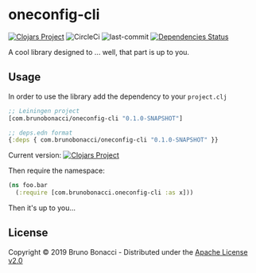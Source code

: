 # oneconfig-cli
[![Clojars Project](https://img.shields.io/clojars/v/com.brunobonacci/oneconfig-cli.svg)](https://clojars.org/com.brunobonacci/oneconfig-cli) ![CircleCi](https://img.shields.io/circleci/project/BrunoBonacci/oneconfig-cli.svg) ![last-commit](https://img.shields.io/github/last-commit/BrunoBonacci/oneconfig-cli.svg) [![Dependencies Status](https://jarkeeper.com/BrunoBonacci/safely/status.svg)](https://jarkeeper.com/BrunoBonacci/oneconfig-cli)

A cool library designed to ... well, that part is up to you.

## Usage

In order to use the library add the dependency to your `project.clj`

``` clojure
;; Leiningen project
[com.brunobonacci/oneconfig-cli "0.1.0-SNAPSHOT"]

;; deps.edn format
{:deps { com.brunobonacci/oneconfig-cli "0.1.0-SNAPSHOT" }}
```

Current version: [![Clojars Project](https://img.shields.io/clojars/v/com.brunobonacci/oneconfig-cli.svg)](https://clojars.org/com.brunobonacci/oneconfig-cli)


Then require the namespace:

``` clojure
(ns foo.bar
  (:require [com.brunobonacci.oneconfig-cli :as x]))
```

Then it's up to you...

## License

Copyright © 2019 Bruno Bonacci - Distributed under the [Apache License v2.0](http://www.apache.org/licenses/LICENSE-2.0)
